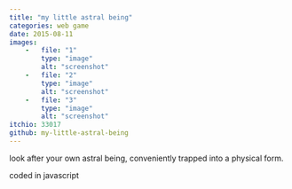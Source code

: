 ```yaml
---
title: "my little astral being"
categories: web game
date: 2015-08-11
images:
    -   file: "1"
        type: "image"
        alt: "screenshot"
    -   file: "2"
        type: "image"
        alt: "screenshot"
    -   file: "3"
        type: "image"
        alt: "screenshot"
itchio: 33017
github: my-little-astral-being
---
```

look after your own astral being, conveniently trapped into a physical form.

coded in javascript